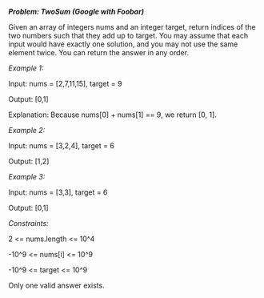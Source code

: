 ***Problem: TwoSum (Google with Foobar)***

Given an array of integers nums and an integer target, return indices of the two numbers such that they add up to target. You may assume that each input would have exactly one solution, and you may not use the same element twice. You can return the answer in any order.



*Example 1:*

Input: nums = [2,7,11,15], target = 9

Output: [0,1]

Explanation: Because nums[0] + nums[1] == 9, we return [0, 1].


*Example 2:*

Input: nums = [3,2,4], target = 6

Output: [1,2]


*Example 3:*

Input: nums = [3,3], target = 6

Output: [0,1]



*Constraints:*

2 <= nums.length <= 10^4

-10^9 <= nums[i] <= 10^9

-10^9 <= target <= 10^9

Only one valid answer exists.



